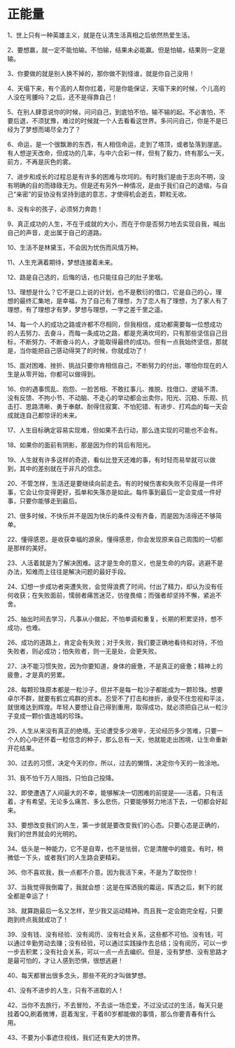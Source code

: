 # 正能量

1、世上只有一种英雄主义，就是在认清生活真相之后依然热爱生活。

2、要想赢，就一定不能怕输。不怕输，结果未必能赢。但是怕输，结果则一定是输。

3、你要做的就是别人换不掉的，那你做不到怪谁，就是你自己没用！

4、天塌下来，有个高的人帮你扛着，可是你能保证，天塌下来的时候，个儿高的人没在弯腰吗？之后，还不是得靠自己！

5、在别人肆意说你的时候，问问自己，到底怕不怕，输不输的起。不必害怕，不要后退，不须犹豫，难过的时候就一个人去看看这世界。多问问自己，你是不是已经为了梦想而竭尽全力了？

6、命运，是一个很飘渺的东西，有人相信命运，走到了塔顶，或者坠落到崖底。有人想逆天改命，但成功的几率，与中六合彩一样，但有了毅力，终有那么一天，前方，不再是灰色的雾。

7、进步和成长的过程总是有许多的困难与坎坷的。有时我们是由于志向不明，没有明确的目的而碌碌无为。但是还有另外一种情况，是由于我们自己的退缩，与自己“亲密”的妥协没有坚持到底的意志，才使得机会逝去，颗粒无收。

8、没有伞的孩子，必须努力奔跑！

9、真正成功的人生，不在于成就的大小，而在于你是否努力地去实现自我，喊出自己的声音，走出属于自己的道路。

10、生活不是林黛玉，不会因为忧伤而风情万种。

11、人生充满着期待，梦想连接着未来。

12、路是自己选的，后悔的话，也只能往自己的肚子里咽。

13、理想是什么？它不是口上说的计划，也不是敷衍的借口，它是自己的心，理想的最终汇集地，是幸福，为了自己有了理想，为了恋人有了理想，为了家人有了理想，有了理想才有梦，梦想与理想，一字之差千里之遥。

14、每一个人的成功之路或许都不尽相同，但我相信，成功都需要每一位想成功的人去努力、去奋斗，而每一条成功之路，都是充满坎坷的，只有那些坚信自己目标，不断努力、不断奋斗的人，才能取得最终的成功。但有一点我始终坚信，那就是，当你能把自己感动得哭了的时候，你就成功了！

15、面对困难、挫折、挑战只要你肯相信自己，不断努力的付出，哪怕你现在的人生是从零开始，你都可以做得到。

16、你的遇事慌乱、抱怨、一脸苦相、不敢扛事儿、推脱、找借口、逻辑不清、没有反馈、不拘小节、不动脑、不走心的举动都会出卖你，阳光、沉稳、乐观、抗击打、思路清晰、勇于奉献、耐得住寂寞、不怕犯错、有进步、打鸡血的每一天会成就连自己都惊讶的未来。

17、人生目标确定容易实现难，但如果不去行动，那么连实现的可能也不会有。

18、如果你的面前有阴影，那是因为你的背后有阳光。

19、人生就有许多这样的奇迹，看似比登天还难的事，有时轻而易举就可以做到，其中的差别就在于非凡的信念。

20、不管怎样，生活还是要继续向前走去。有的时候伤害和失败不见得是一件坏事，它会让你变得更好，孤单和失落亦是如此。每件事到最后一定会变成一件好事，只要你能够走到最后。

21、很多时候，不快乐并不是因为快乐的条件没有齐备，而是因为活得还不够简单。

22、懂得感恩，是收获幸福的源泉。懂得感恩，你会发现原来自己周围的一切都是那样的美好。

23、人活着就是为了解决困难。这才是生命的意义，也是生命的内容。逃避不是办法，知难而上往往是解决问题的最好手段。

24、幻想一步成功者突遭失败，会觉得浪费了时间，付出了精力，却认为没有任何收获；在失败面前，懦弱者痛苦迷茫，彷徨畏缩；而强者却坚持不懈，紧追不舍。

25、抽出时间去学习，凡事从小做起，不怕单调和重复，长期的积累坚持，想不成功，也难。

26、成功的道路上，肯定会有失败；对于失败，我们要正确地看待和对待，不怕失败者，则必成功；怕失败者，则一无是处，会更失败。

27、决不能习惯失败，因为你要知道，身体的疲惫，不是真正的疲惫；精神上的疲惫，才是真的劳累。

28、每颗珍珠原本都是一粒沙子，但并不是每一粒沙子都能成为一颗珍珠。想要卓尔不群，就要有鹤立鸡群的资本。忍受不了打击和挫折，承受不住忽视和平淡，就很难达到辉煌。年轻人要想让自己得到重用，取得成功，就必须把自己从一粒沙子变成一颗价值连城的珍珠。

29、人生从来没有真正的绝境。无论遭受多少艰辛，无论经历多少苦难，只要一个人的心中还怀着一粒信念的种子，那么总有一天，他就能走出困境，让生命重新开花结果。

30、过去的习惯，决定今天的你，所以，过去的懒惰，决定你今天的一败涂地。

31、我不怕千万人阻挡，只怕自己投降。

32、即使遭遇了人间最大的不幸，能够解决一切困难的前提是——活着。只有活着，才有希望。无论多么痛苦、多么悲伤，只要能够努力地活下去，一切都会好起来。

33、要想改变我们的人生，第一步就是要改变我们的心态。只要心态是正确的，我们的世界就会的光明的。

34、低头是一种能力，它不是自卑，也不是怯弱，它是清醒中的嬗变。有时，稍微低一下头，或者我们的人生路会更精彩。

36、你不喜欢我，我一点都不介意。因为我活下来，不是为了取悦你！

37、当我觉得我倒霉了，我就会想：这是在挥洒我的霉运，挥洒之后，剩下的就全都是幸运了！

38、就算跑最后一名又怎样，至少我又运动精神。而且我一定会跑完全程，只要跑到终点我就成功了！

39、没有钱、没有经验、没有阅历、没有社会关系，这些都不可怕。没有钱，可以通过辛勤劳动去赚；没有经验，可以通过实践操作去总结；没有阅历，可以一步一步去积累；没有社会关系，可以一点一点去编织。但是，没有梦想、没有思路才是最可怕的，才让人感到恐惧，很想逃避！

40、每天都冒出很多念头，那些不死的才叫做梦想。

41、没有不进步的人生，只有不进取的人！

42、当你不去旅行，不去冒险，不去谈一场恋爱，不过没试过的生活，每天只是挂着QQ,刷着微博，逛着淘宝，干着80岁都能做的事情，那么你要青春有什么用。

43、不要为小事遮住视线，我们还有更大的世界。